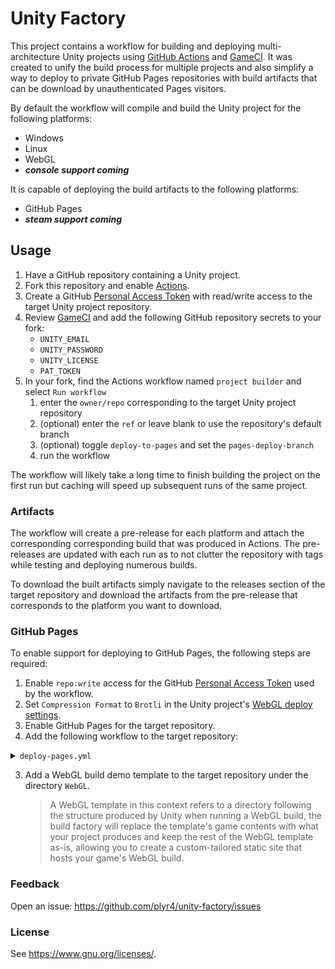 # Unity Factory

This project contains a workflow for building and deploying multi-architecture Unity projects using [GitHub Actions](https://docs.github.com/en/actions) and [GameCI](https://game.ci/docs/github/getting-started/).
It was created to unify the build process for multiple projects and also simplify a way to deploy to private GitHub Pages repositories with build artifacts that can be download by unauthenticated Pages visitors.

By default the workflow will compile and build the Unity project for the following platforms:
- Windows
- Linux
- WebGL
- _**console support coming**_

It is capable of deploying the build artifacts to the following platforms:
- GitHub Pages
- _**steam support coming**_

## Usage

1. Have a GitHub repository containing a Unity project.
1. Fork this repository and enable [Actions](https://docs.github.com/en/actions).
1. Create a GitHub [Personal Access Token](https://docs.github.com/en/authentication/keeping-your-account-and-data-secure/managing-your-personal-access-tokens) with read/write access to the target Unity project repository.
1. Review [GameCI](https://game.ci/docs/github/getting-started/) and add the following GitHub repository secrets to your fork:
   - `UNITY_EMAIL`
   - `UNITY_PASSWORD`
   - `UNITY_LICENSE`
   - `PAT_TOKEN`
1. In your fork, find the Actions workflow named  `project builder` and select `Run workflow` 
   1. enter the `owner/repo` corresponding to the target Unity project repository
   1. (optional) enter the `ref` or leave blank to use the repository's default branch
   1. (optional) toggle `deploy-to-pages` and set the `pages-deploy-branch`
   1. run the workflow

The workflow will likely take a long time to finish building the project on the first run but caching will speed up subsequent runs of the same project.

### Artifacts

The workflow will create a pre-release for each platform and attach the corresponding corresponding build that was produced in Actions. The pre-releases are updated with each run as to not clutter the repository with tags while testing and deploying numerous builds.

To download the built artifacts simply navigate to the releases section of the target repository and download the artifacts from the pre-release that corresponds to the platform you want to download.

### GitHub Pages
To enable support for deploying to GitHub Pages, the following steps are required:
1. Enable `repo:write` access for the GitHub [Personal Access Token](https://docs.github.com/en/authentication/keeping-your-account-and-data-secure/managing-your-personal-access-tokens) used by the workflow.
1. Set `Compression Format` to `Brotli` in the Unity project's [WebGL deploy settings](https://docs.unity3d.com/Manual/webgl-deploying.html).
1. Enable GitHub Pages for the target repository.
1. Add the following workflow to the target repository:
<details>
<summary><code>deploy-pages.yml</code></summary>

```yaml
name: deploy project to gh-pages

on:
  push:
    branches:
      - 'gh-pages'

permissions:
  contents: write
  pages: write
  id-token: write

concurrency:
  group: deploy
  cancel-in-progress: true

jobs:
  deploy:
    needs: read
    runs-on: ubuntu-latest
    environment:
      name: github-pages
      url: ${{ steps.deployment.outputs.page_url }}
    steps:
      - name: configure pages
        uses: actions/configure-pages@v2
      - name: upload pages build artifact
        uses: actions/upload-pages-artifact@v1
        with:
          path: .
      - name: deploy pages
        id: deployment
        uses: actions/deploy-pages@v1
```
</details>

3. Add a WebGL build demo template to the target repository under the directory `WebGL`. 
      
   > A WebGL template in this context refers to a directory following the structure produced by Unity when running a WebGL build, 
   > the build factory will replace the template's game contents with what your project produces and keep the rest of the WebGL 
   > template as-is, allowing you to create a custom-tailored static site that hosts your game's WebGL build.

### Feedback

Open an issue: <https://github.com/plyr4/unity-factory/issues>

### License

See <https://www.gnu.org/licenses/>.
